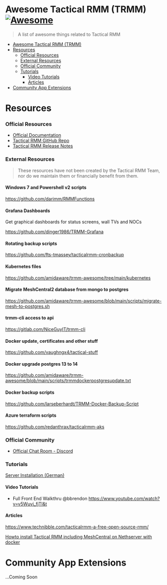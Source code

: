 # Awesome Tactical RMM (TRMM) [![Awesome](https://cdn.rawgit.com/sindresorhus/awesome/d7305f38d29fed78fa85652e3a63e154dd8e8829/media/badge.svg)](https://github.com/sindresorhus/awesome)

> A list of awesome things related to Tactical RMM

- [Awesome Tactical RMM (TRMM)](https://github.com/amidaware/trmm-awesome)
- [Resources](#resources)
    - [Official Resources](#official-resources)
    - [External Resources](#external-resources)
    - [Official Community](#official-community)
    - [Tutorials](#tutorials)
      - [Video Tutorials](#video-tutorials)
      - [Articles](#articles)
- [Community App Extensions](#community-app-extensions)

# Resources

### Official Resources

- [Official Documentation](https://docs.tacticalrmm.com/)
- [Tactical RMM GitHub Repo](https://github.com/wh1te909/tacticalrmm)
- [Tactical RMM Release Notes](https://github.com/wh1te909/tacticalrmm/releases)

### External Resources
> These resources have not been created by the Tactical RMM Team, nor do we maintain them or financially benefit from them.

#### Windows 7 and Powershell v2 scripts

<https://github.com/darimm/RMMFunctions>

#### Grafana Dashboards

Get graphical dashboards for status screens, wall TVs and NOCs

<https://github.com/dinger1986/TRMM-Grafana>

#### Rotating backup scripts

<https://github.com/fts-tmassey/tacticalrmm-cronbackup>

#### Kubernetes files

<https://github.com/amidaware/trmm-awesome/tree/main/kubernetes>

#### Migrate MeshCentral2 database from mongo to postgres

<https://github.com/amidaware/trmm-awesome/blob/main/scripts/migrate-mesh-to-postgres.sh>

#### trmm-cli access to api

<https://gitlab.com/NiceGuyIT/trmm-cli>

#### Docker update, certificates and other stuff

<https://github.com/vaughngx4/tactical-stuff>

#### Docker upgrade postgres 13 to 14

<https://github.com/amidaware/trmm-awesome/blob/main/scripts/trmmdockerpostgresupdate.txt>

#### Docker backup scripts

<https://github.com/larseberhardt/TRMM-Docker-Backup-Script>

#### Azure terraform scripts

<https://github.com/redanthrax/tacticalrmm-aks>

### Official Community

- [Official Chat Room - Discord](https://discord.gg/upGTkWp)

### Tutorials

[Server Installation (German)](https://www.howtoforge.de/uncategorized/tactical-rmm-server-installation-zur-verwaltung-von-windows-clients/)

#### Video Tutorials

- Full Front End Walkthru @bbrendon <https://www.youtube.com/watch?v=v5Wuvi_fjTI&t>

#### Articles

<https://www.technibble.com/tacticalrmm-a-free-open-source-rmm/>

[Howto install Tactical RMM including MeshCentral on Nethserver with docker](https://community.nethserver.org/t/howto-install-tactical-rmm-including-meshcentral-on-nethserver-with-docker/19112)

# Community App Extensions

...Coming Soon
